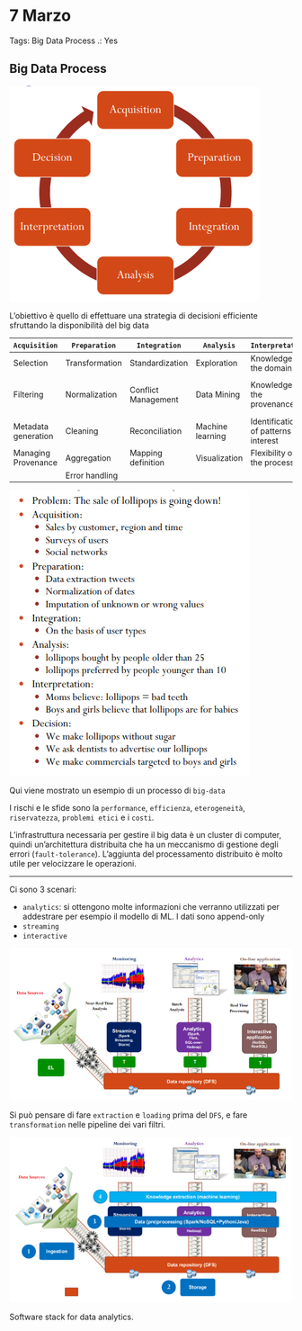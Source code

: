 # 7 Marzo

Tags: Big Data Process
.: Yes

## Big Data Process

![Screenshot from 2025-03-07 10-37-12.png](Screenshot_from_2025-03-07_10-37-12.png)

L’obiettivo è quello di effettuare una strategia di decisioni efficiente sfruttando la disponibilità del big data

| `Acquisition` | `Preparation` | `Integration` | `Analysis` | `Interpretation` | `Decision` |
| --- | --- | --- | --- | --- | --- |
| Selection | Transformation | Standardization | Exploration | Knowledge of the domain | Managerial skills |
| Filtering | Normalization | Conflict Management | Data Mining | Knowledge of the provenance | Continuos improvement of the process |
| Metadata generation | Cleaning | Reconciliation | Machine learning | Identification of patterns of interest |  |
| Managing Provenance | Aggregation | Mapping definition | Visualization | Flexibility of the process |  |
|  | Error handling |  |  |  |  |

![Screenshot from 2025-03-07 10-44-27.png](Screenshot_from_2025-03-07_10-44-27.png)

Qui viene mostrato un esempio di un processo di `big-data`

I rischi e le sfide sono la `performance`, `efficienza`, `eterogeneità`, `riservatezza`, `problemi etici` e i `costi`.

L’infrastruttura necessaria per gestire il big data è un cluster di computer, quindi un’architettura distribuita che ha un meccanismo di gestione degli errori (`fault-tolerance`). L’aggiunta del processamento distribuito è molto utile per velocizzare le operazioni.

---

Ci sono 3 scenari:

- `analytics`: si ottengono molte informazioni che verranno utilizzati per addestrare per esempio il modello di ML. I dati sono append-only
- `streaming`
- `interactive`

![Screenshot from 2025-03-07 11-17-47.png](Screenshot_from_2025-03-07_11-17-47.png)

Si può pensare di fare `extraction` e `loading` prima del `DFS`, e fare `transformation` nelle pipeline dei vari filtri.

![Screenshot from 2025-03-07 11-25-16.png](Screenshot_from_2025-03-07_11-25-16.png)

Software stack for data analytics.